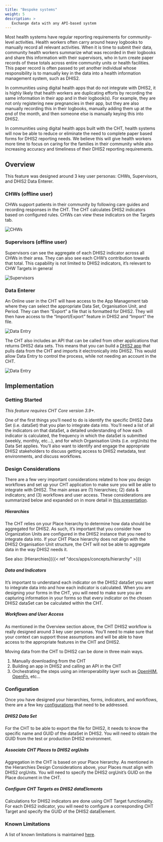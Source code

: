 ```yaml
---
title: "Bespoke systems"
weight: 5
description: >
   Exchange data with any API-based system
---
```



Most health systems have regular reporting requirements for community-level activities. Health workers often carry around heavy logbooks to manually record all relevant activities. When it is time to submit their data, community health workers summarize what was recorded in their logbooks and share this information with their supervisors, who in turn create paper records of these totals across entire community units or health facilities. This paper record is often passed to yet another individual whose responsibility is to manually key in the data into a health information management system, such as DHIS2.

In communities using digital health apps that do not integrate with DHIS2, it is highly likely that health workers are duplicating efforts by recording the same information in their app and in their logbook(s).  For example, they are not only registering new pregnancies in their app, but they are also manually recording this in their logbooks, manually adding them up at the end of the month, and then someone else is manually keying this into DHIS2.  

In communities using digital health apps built with the CHT, health systems will now be able to reduce or eliminate the need to complete paper based forms for DHIS2 reporting needs. We believe this will give health workers more time to focus on caring for the families in their community while also increasing accuracy and timeliness of their DHIS2 reporting requirements.

## Overview

This feature was designed around 3 key user personas: CHWs, Supervisors, and DHIS2 Data Enterer.

### CHWs (offline user)

CHWs support patients in their community by following care guides and recording responses in the CHT. The CHT calculates DHIS2 indicators based on configured rules. CHWs can view these indicators on the Targets tab.

![CHWs](chw.png "Feature Overview CHWs")

### Supervisors (offline user)

Supervisors can see the aggregate of each DHIS2 indicator across all CHWs in their area. They can also see each CHW’s contribution towards that total. This capability is not limited to DHIS2 indicators, it’s relevant to CHW Targets in general

![Supervisors](supervisor.png "Feature Overview Supervisors")

### Data Enterer

An Online user in the CHT will have access to the App Management tab where they can select the appropriate Data Set, Organisation Unit, and Period.  They can then “Export” a file that is formatted for DHIS2. They will then have access to the “Import/Export” feature in DHIS2 and “Import” the file.

![Data Entry](data-entry-1.png "Feature Overview Data Entry 1")

The CHT also includes an API that can be called from other applications that returns DHIS2 data sets. This means that you can build a [DHIS2 app](https://docs.dhis2.org/master/en/developer/html/apps_creating_apps.html) that pulls data from the CHT and imports it electronically into DHIS2. This would allow Data Entry to control the process, while not needing an account in the CHT.

![Data Entry](data-entry-2.png "Feature Overview Data Entry 2")

## Implementation

### Getting Started

*This feature requires CHT Core version 3.9+.*

One of the first things you’ll need to do is identify the specific DHIS2 Data Set (i.e. dataSet) that you plan to integrate data into. You’ll need a list of all the indicators on that dataSet, a detailed understanding of how each indicator is calculated, the frequency in which the dataSet is submitted (weekly, monthly, etc…), and for which Organisation Units (i.e. orgUnits) the Data Set applies. You’ll also want to identify and engage the appropriate DHIS2 stakeholders to discuss getting access to DHIS2 metadata, test environments, and discuss workflows.

### Design Considerations

There are a few very important considerations related to how you design workflows and set up your CHT application to make sure you will be able to integrate with DHIS2. The main areas are (1) hierarchies; (2) data & indicators; and (3) workflows and user access. These considerations are summarized below and expanded on in more detail in [this presentation](https://docs.google.com/presentation/d/11HUGG3QdiBCyyJdH3LdvkojezVEz2tEhAWfchdXYgZA/edit#slide=id.p3).

##### Hierarchies

The CHT relies on your Place hierarchy to determine how data should be aggregated for DHIS2. As such, it’s important that you consider how Organization Units are configured in the DHIS2 instance that you need to integrate data into. If your CHT Place hierarchy does not align with the DHIS2 Organisation Unit structure, the CHT will not be able to aggregate data in the way DHIS2 needs it.

See also: [Hierarchies]({{< ref "docs/apps/concepts/hierarchy" >}})

##### Data and Indicators

It’s important to understand each indicator on the DHIS2 dataSet you want to integrate data into and how each indicator is calculated. When you are designing your forms in the CHT, you will need to make sure you are capturing information in your forms so that every indicator on the chosen DHIS2 dataSet can be calculated within the CHT.

##### Workflows and User Access

As mentioned in the Overview section above, the CHT DHIS2 workflow is really designed around 3 key user personas. You’ll need to make sure that your context can support those assumptions and will be able to have access to the appropriate features in the CHT and DHIS2. 

Moving data from the CHT to DHIS2 can be done in three main ways.

1. Manually downloading from the CHT
2. Building an app in DHIS2 and calling an API in the CHT
3. Orchestrating the steps using an interoperability layer such as [OpenHIM](http://openhim.org/), [OpenFn](https://www.openfn.org/), etc...

### Configuration

Once you have designed your hierarchies, forms, indicators, and workflows, there are a few key [configurations](https://github.com/medic/medic-docs/blob/74c1e4cb20b1cc2e45d81de8181347a9264c4646/configuration/dhis-integration.md#configuration) that need to be addressed.

##### DHIS2 Data Set

For the CHT to be able to export the file for DHIS2, it needs to know the specific name and GUID of the dataSet in DHIS2. You will need to obtain the GUID from the test or production DHIS2 environment.

##### Associate CHT Places to DHIS2 orgUnits

Aggregation in the CHT is based on your Place hierarchy. As mentioned in the Hierarchies Design Considerations above, your Places must align with DHIS2 orgUnits. You will need to specify the DHIS2 orgUnit’s GUID on the Place document in the CHT.

##### Configure CHT Targets as DHIS2 dataElements

Calculations for DHIS2 indicators are done using CHT Target functionality. For each DHIS2 indicator, you will need to configure a corresponding CHT Target and specify the GUID of the DHIS2 dataElement.

### Known Limitations

A list of known limitations is maintained [here](https://github.com/medic/medic-docs/blob/74c1e4cb20b1cc2e45d81de8181347a9264c4646/configuration/dhis-integration.md#limitations-and-known-issues).

